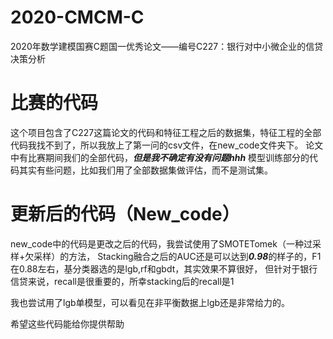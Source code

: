 # 2020-CMCM-C
2020年数学建模国赛C题国一优秀论文——编号C227：银行对中小微企业的信贷决策分析

# 比赛的代码
这个项目包含了C227这篇论文的代码和特征工程之后的数据集，特征工程的全部代码我找不到了，所以我放上了第一问的csv文件，在new_code文件夹下。
论文中有比赛期间我们的全部代码，***但是我不确定有没有问题hhh***
模型训练部分的代码其实有些问题，比如我们用了全部数据集做评估，而不是测试集。

# 更新后的代码（New_code）
new_code中的代码是更改之后的代码，我尝试使用了SMOTETomek（一种过采样+欠采样）的方法，
Stacking融合之后的AUC还是可以达到***0.98***的样子的，F1在0.88左右，基分类器选的是lgb,rf和gbdt，其实效果不算很好，
但针对于银行信贷来说，recall是很重要的，所幸stacking后的recall是1

我也尝试用了lgb单模型，可以看见在非平衡数据上lgb还是非常给力的。

希望这些代码能给你提供帮助
